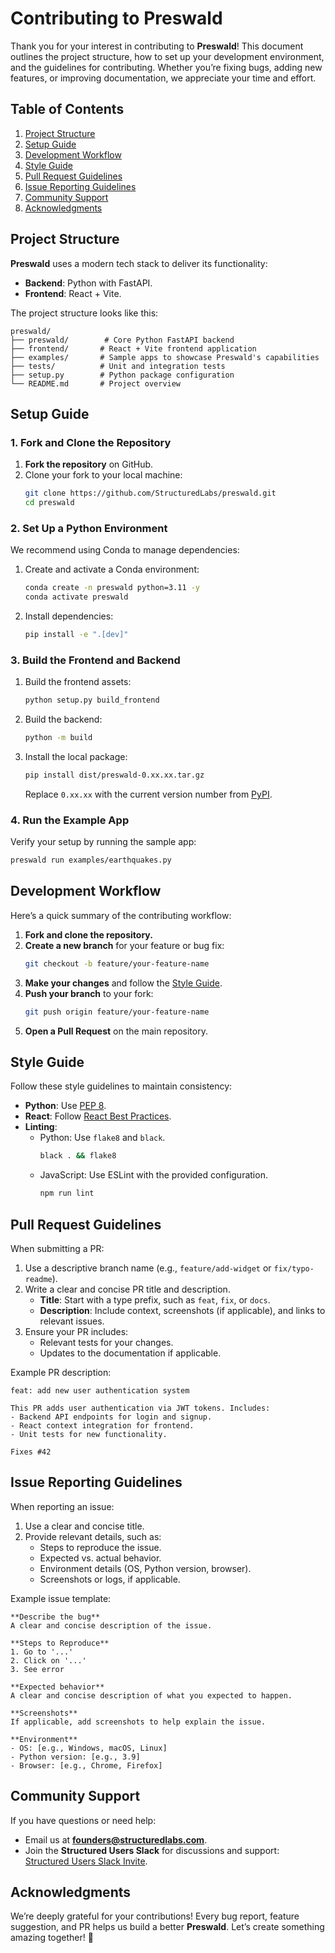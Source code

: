 # Contributing to Preswald

Thank you for your interest in contributing to **Preswald**! This document outlines the project structure, how to set up your development environment, and the guidelines for contributing. Whether you’re fixing bugs, adding new features, or improving documentation, we appreciate your time and effort.



## Table of Contents

1. [Project Structure](#project-structure)
2. [Setup Guide](#setup-guide)
3. [Development Workflow](#development-workflow)
4. [Style Guide](#style-guide)
5. [Pull Request Guidelines](#pull-request-guidelines)
6. [Issue Reporting Guidelines](#issue-reporting-guidelines)
7. [Community Support](#community-support)
8. [Acknowledgments](#acknowledgments)



## Project Structure

**Preswald** uses a modern tech stack to deliver its functionality:

- **Backend**: Python with FastAPI.
- **Frontend**: React + Vite.

The project structure looks like this:

```
preswald/
├── preswald/        # Core Python FastAPI backend
├── frontend/       # React + Vite frontend application
├── examples/       # Sample apps to showcase Preswald's capabilities
├── tests/          # Unit and integration tests
├── setup.py        # Python package configuration
└── README.md       # Project overview
```



## Setup Guide

### 1. Fork and Clone the Repository

1. **Fork the repository** on GitHub.
2. Clone your fork to your local machine:
   ```bash
   git clone https://github.com/StructuredLabs/preswald.git
   cd preswald
   ```

### 2. Set Up a Python Environment

We recommend using Conda to manage dependencies:

1. Create and activate a Conda environment:
   ```bash
   conda create -n preswald python=3.11 -y
   conda activate preswald
   ```
2. Install dependencies:
   ```bash
   pip install -e ".[dev]"
   ```

### 3. Build the Frontend and Backend

1. Build the frontend assets:
   ```bash
   python setup.py build_frontend
   ```
2. Build the backend:
   ```bash
   python -m build
   ```
3. Install the local package:
   ```bash
   pip install dist/preswald-0.xx.xx.tar.gz
   ```
   Replace `0.xx.xx` with the current version number from [PyPI](https://pypi.org/project/preswald/).

### 4. Run the Example App

Verify your setup by running the sample app:

```bash
preswald run examples/earthquakes.py
```



## Development Workflow

Here’s a quick summary of the contributing workflow:

1. **Fork and clone the repository.**
2. **Create a new branch** for your feature or bug fix:
   ```bash
   git checkout -b feature/your-feature-name
   ```
3. **Make your changes** and follow the [Style Guide](#style-guide).
4. **Push your branch** to your fork:
   ```bash
   git push origin feature/your-feature-name
   ```
5. **Open a Pull Request** on the main repository.




## Style Guide

Follow these style guidelines to maintain consistency:

- **Python**: Use [PEP 8](https://peps.python.org/pep-0008/).
- **React**: Follow [React Best Practices](https://react.dev/learn).
- **Linting**:
  - Python: Use `flake8` and `black`.
    ```bash
    black . && flake8
    ```
  - JavaScript: Use ESLint with the provided configuration.
    ```bash
    npm run lint
    ```



## Pull Request Guidelines

When submitting a PR:

1. Use a descriptive branch name (e.g., `feature/add-widget` or `fix/typo-readme`).
2. Write a clear and concise PR title and description.
   - **Title**: Start with a type prefix, such as `feat`, `fix`, or `docs`.
   - **Description**: Include context, screenshots (if applicable), and links to relevant issues.
3. Ensure your PR includes:
   - Relevant tests for your changes.
   - Updates to the documentation if applicable.

Example PR description:

```
feat: add new user authentication system

This PR adds user authentication via JWT tokens. Includes:
- Backend API endpoints for login and signup.
- React context integration for frontend.
- Unit tests for new functionality.

Fixes #42
```



## Issue Reporting Guidelines

When reporting an issue:

1. Use a clear and concise title.
2. Provide relevant details, such as:
   - Steps to reproduce the issue.
   - Expected vs. actual behavior.
   - Environment details (OS, Python version, browser).
   - Screenshots or logs, if applicable.

Example issue template:

```
**Describe the bug**
A clear and concise description of the issue.

**Steps to Reproduce**
1. Go to '...'
2. Click on '...'
3. See error

**Expected behavior**
A clear and concise description of what you expected to happen.

**Screenshots**
If applicable, add screenshots to help explain the issue.

**Environment**
- OS: [e.g., Windows, macOS, Linux]
- Python version: [e.g., 3.9]
- Browser: [e.g., Chrome, Firefox]
```



## Community Support

If you have questions or need help:

- Email us at **[founders@structuredlabs.com](mailto:founders@structuredlabs.com)**.
- Join the **Structured Users Slack** for discussions and support:  
  [Structured Users Slack Invite](https://structured-users.slack.com/join/shared_invite/zt-265ong01f-UHP6BP3FzvOmMQDIKty_JQ#/shared-invite/email).



## Acknowledgments

We’re deeply grateful for your contributions! Every bug report, feature suggestion, and PR helps us build a better **Preswald**. Let’s create something amazing together! 🚀
